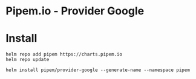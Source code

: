 # Pipem.io - Provider Google

# Install

```
helm repo add pipem https://charts.pipem.io
helm repo update

helm install pipem/provider-google --generate-name --namespace pipem

```
